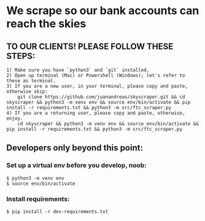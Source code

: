 # We scrape so our bank accounts can reach the skies

## TO OUR CLIENTS! PLEASE FOLLOW THESE STEPS:
    1) Make sure you have `python3` and `git` installed.
    2) Open up terminal (Mac) or Powershell (Windows); let's refer to these as terminal.
    3) If you are a new user, in your terminal, please copy and paste, otherwise skip:
        git clone https://github.com/juanandreas/skyscraper.git && cd skyscraper && python3 -m venv env && source env/bin/activate && pip install -r requirements.txt && python3 -m src/ftc_scraper.py
    4) If you are a returning user, please copy and paste, otherwise, enjoy.
        cd skyscraper && python3 -m venv env && source env/bin/activate && pip install -r requirements.txt && python3 -m src/ftc_scraper.py


## Developers only beyond this point:
### Set up a virtual env before you develop, noob:
    $ python3 -m venv env
    $ source env/bin/activate

### Install requirements:
    $ pip install -r dev-requirements.txt